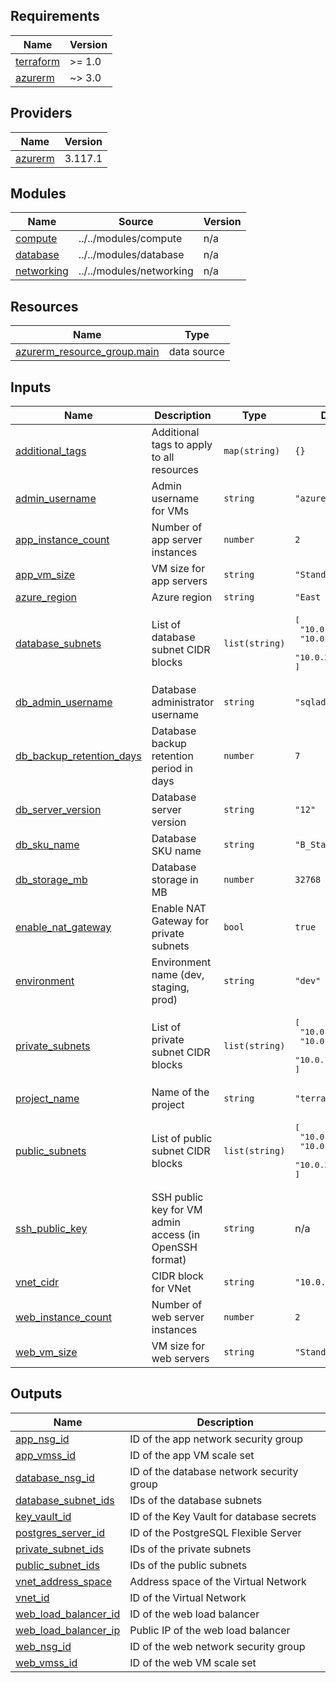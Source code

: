 <!-- BEGIN_TF_DOCS -->
## Requirements

| Name | Version |
|------|---------|
| <a name="requirement_terraform"></a> [terraform](#requirement\_terraform) | >= 1.0 |
| <a name="requirement_azurerm"></a> [azurerm](#requirement\_azurerm) | ~> 3.0 |

## Providers

| Name | Version |
|------|---------|
| <a name="provider_azurerm"></a> [azurerm](#provider\_azurerm) | 3.117.1 |

## Modules

| Name | Source | Version |
|------|--------|---------|
| <a name="module_compute"></a> [compute](#module\_compute) | ../../modules/compute | n/a |
| <a name="module_database"></a> [database](#module\_database) | ../../modules/database | n/a |
| <a name="module_networking"></a> [networking](#module\_networking) | ../../modules/networking | n/a |

## Resources

| Name | Type |
|------|------|
| [azurerm_resource_group.main](https://registry.terraform.io/providers/hashicorp/azurerm/latest/docs/data-sources/resource_group) | data source |

## Inputs

| Name | Description | Type | Default | Required |
|------|-------------|------|---------|:--------:|
| <a name="input_additional_tags"></a> [additional\_tags](#input\_additional\_tags) | Additional tags to apply to all resources | `map(string)` | `{}` | no |
| <a name="input_admin_username"></a> [admin\_username](#input\_admin\_username) | Admin username for VMs | `string` | `"azureuser"` | no |
| <a name="input_app_instance_count"></a> [app\_instance\_count](#input\_app\_instance\_count) | Number of app server instances | `number` | `2` | no |
| <a name="input_app_vm_size"></a> [app\_vm\_size](#input\_app\_vm\_size) | VM size for app servers | `string` | `"Standard_B1ms"` | no |
| <a name="input_azure_region"></a> [azure\_region](#input\_azure\_region) | Azure region | `string` | `"East US"` | no |
| <a name="input_database_subnets"></a> [database\_subnets](#input\_database\_subnets) | List of database subnet CIDR blocks | `list(string)` | <pre>[<br>  "10.0.21.0/24",<br>  "10.0.22.0/24",<br>  "10.0.23.0/24"<br>]</pre> | no |
| <a name="input_db_admin_username"></a> [db\_admin\_username](#input\_db\_admin\_username) | Database administrator username | `string` | `"sqladmin"` | no |
| <a name="input_db_backup_retention_days"></a> [db\_backup\_retention\_days](#input\_db\_backup\_retention\_days) | Database backup retention period in days | `number` | `7` | no |
| <a name="input_db_server_version"></a> [db\_server\_version](#input\_db\_server\_version) | Database server version | `string` | `"12"` | no |
| <a name="input_db_sku_name"></a> [db\_sku\_name](#input\_db\_sku\_name) | Database SKU name | `string` | `"B_Standard_B1ms"` | no |
| <a name="input_db_storage_mb"></a> [db\_storage\_mb](#input\_db\_storage\_mb) | Database storage in MB | `number` | `32768` | no |
| <a name="input_enable_nat_gateway"></a> [enable\_nat\_gateway](#input\_enable\_nat\_gateway) | Enable NAT Gateway for private subnets | `bool` | `true` | no |
| <a name="input_environment"></a> [environment](#input\_environment) | Environment name (dev, staging, prod) | `string` | `"dev"` | no |
| <a name="input_private_subnets"></a> [private\_subnets](#input\_private\_subnets) | List of private subnet CIDR blocks | `list(string)` | <pre>[<br>  "10.0.11.0/24",<br>  "10.0.12.0/24",<br>  "10.0.13.0/24"<br>]</pre> | no |
| <a name="input_project_name"></a> [project\_name](#input\_project\_name) | Name of the project | `string` | `"terraform-lab"` | no |
| <a name="input_public_subnets"></a> [public\_subnets](#input\_public\_subnets) | List of public subnet CIDR blocks | `list(string)` | <pre>[<br>  "10.0.1.0/24",<br>  "10.0.2.0/24",<br>  "10.0.3.0/24"<br>]</pre> | no |
| <a name="input_ssh_public_key"></a> [ssh\_public\_key](#input\_ssh\_public\_key) | SSH public key for VM admin access (in OpenSSH format) | `string` | n/a | yes |
| <a name="input_vnet_cidr"></a> [vnet\_cidr](#input\_vnet\_cidr) | CIDR block for VNet | `string` | `"10.0.0.0/16"` | no |
| <a name="input_web_instance_count"></a> [web\_instance\_count](#input\_web\_instance\_count) | Number of web server instances | `number` | `2` | no |
| <a name="input_web_vm_size"></a> [web\_vm\_size](#input\_web\_vm\_size) | VM size for web servers | `string` | `"Standard_B1s"` | no |

## Outputs

| Name | Description |
|------|-------------|
| <a name="output_app_nsg_id"></a> [app\_nsg\_id](#output\_app\_nsg\_id) | ID of the app network security group |
| <a name="output_app_vmss_id"></a> [app\_vmss\_id](#output\_app\_vmss\_id) | ID of the app VM scale set |
| <a name="output_database_nsg_id"></a> [database\_nsg\_id](#output\_database\_nsg\_id) | ID of the database network security group |
| <a name="output_database_subnet_ids"></a> [database\_subnet\_ids](#output\_database\_subnet\_ids) | IDs of the database subnets |
| <a name="output_key_vault_id"></a> [key\_vault\_id](#output\_key\_vault\_id) | ID of the Key Vault for database secrets |
| <a name="output_postgres_server_id"></a> [postgres\_server\_id](#output\_postgres\_server\_id) | ID of the PostgreSQL Flexible Server |
| <a name="output_private_subnet_ids"></a> [private\_subnet\_ids](#output\_private\_subnet\_ids) | IDs of the private subnets |
| <a name="output_public_subnet_ids"></a> [public\_subnet\_ids](#output\_public\_subnet\_ids) | IDs of the public subnets |
| <a name="output_vnet_address_space"></a> [vnet\_address\_space](#output\_vnet\_address\_space) | Address space of the Virtual Network |
| <a name="output_vnet_id"></a> [vnet\_id](#output\_vnet\_id) | ID of the Virtual Network |
| <a name="output_web_load_balancer_id"></a> [web\_load\_balancer\_id](#output\_web\_load\_balancer\_id) | ID of the web load balancer |
| <a name="output_web_load_balancer_ip"></a> [web\_load\_balancer\_ip](#output\_web\_load\_balancer\_ip) | Public IP of the web load balancer |
| <a name="output_web_nsg_id"></a> [web\_nsg\_id](#output\_web\_nsg\_id) | ID of the web network security group |
| <a name="output_web_vmss_id"></a> [web\_vmss\_id](#output\_web\_vmss\_id) | ID of the web VM scale set |
<!-- END_TF_DOCS -->